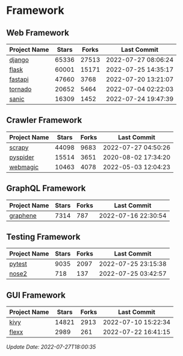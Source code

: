 # Framework

## Web Framework
| Project Name | Stars | Forks | Last Commit |
| ------------ | ----- | ----- | ----------- |
| [django](https://github.com/django/django) | 65336 | 27513 | 2022-07-27 08:06:24 |
| [flask](https://github.com/pallets/flask) | 60001 | 15171 | 2022-07-25 14:35:17 |
| [fastapi](https://github.com/tiangolo/fastapi) | 47660 | 3768 | 2022-07-20 13:21:07 |
| [tornado](https://github.com/tornadoweb/tornado) | 20652 | 5464 | 2022-07-04 02:22:03 |
| [sanic](https://github.com/sanic-org/sanic) | 16309 | 1452 | 2022-07-24 19:47:39 |

## Crawler Framework
| Project Name | Stars | Forks | Last Commit |
| ------------ | ----- | ----- | ----------- |
| [scrapy](https://github.com/scrapy/scrapy) | 44098 | 9683 | 2022-07-27 04:50:26 |
| [pyspider](https://github.com/binux/pyspider) | 15514 | 3651 | 2020-08-02 17:34:20 |
| [webmagic](https://github.com/code4craft/webmagic) | 10463 | 4078 | 2022-05-03 12:04:23 |

## GraphQL Framework
| Project Name | Stars | Forks | Last Commit |
| ------------ | ----- | ----- | ----------- |
| [graphene](https://github.com/graphql-python/graphene) | 7314 | 787 | 2022-07-16 22:30:54 |

## Testing Framework
| Project Name | Stars | Forks | Last Commit |
| ------------ | ----- | ----- | ----------- |
| [pytest](https://github.com/pytest-dev/pytest) | 9035 | 2097 | 2022-07-25 23:15:38 |
| [nose2](https://github.com/nose-devs/nose2) | 718 | 137 | 2022-07-25 03:42:57 |

## GUI Framework
| Project Name | Stars | Forks | Last Commit |
| ------------ | ----- | ----- | ----------- |
| [kivy](https://github.com/kivy/kivy) | 14821 | 2913 | 2022-07-10 15:22:34 |
| [flexx](https://github.com/flexxui/flexx) | 2989 | 261 | 2022-07-22 16:41:15 |

*Update Date: 2022-07-27T18:00:35*